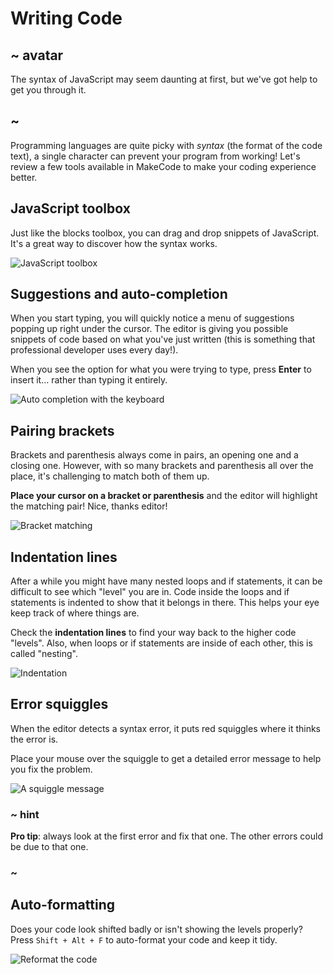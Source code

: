 # Writing Code

## ~ avatar

The syntax of JavaScript may seem daunting at first, but we've got help to get you through it.

## ~

Programming languages are quite picky with _syntax_ (the format of the code text), a single character can prevent your program from working! Let's review a few tools available in MakeCode to make your coding experience better.

## JavaScript toolbox

Just like the blocks toolbox, you can drag and drop snippets of JavaScript. It's a great way to discover how the syntax works.

![JavaScript toolbox](/static/courses/blocks-to-javascript/jstoolbox.gif)

## Suggestions and auto-completion

When you start typing, you will quickly notice a menu of suggestions popping up right under the cursor. The editor is giving you possible snippets of code based on what you've just written (this is something that professional developer uses every day!).

When you see the option for what you were trying to type, press **Enter** to insert it... rather than typing it entirely.

![Auto completion with the keyboard](/static/courses/blocks-to-javascript/jsautocompletion.gif)

## Pairing brackets

Brackets and parenthesis always come in pairs, an opening one and a closing one. However, with so many brackets and parenthesis all over the place, it's challenging to match both of them up.

**Place your cursor on a bracket or parenthesis** and the editor will highlight the matching pair! Nice, thanks editor!

![Bracket matching](/static/courses/blocks-to-javascript/jsbracketmatch.gif)

## Indentation lines

After a while you might have many nested loops and if statements, it can be difficult to see which "level"
you are in. Code inside the loops and if statements is indented to show that it belongs in there. This helps your eye keep track of where things are.

Check the **indentation lines** to find your way back to the higher code "levels". Also, when loops or if statements are inside of each other, this is called "nesting".

![Indentation](/static/courses/blocks-to-javascript/jsscope.png)

## Error squiggles

When the editor detects a syntax error, it puts red squiggles where it thinks the error is.

Place your mouse over the squiggle to get a detailed error message to help you fix the problem.

![A squiggle message](/static/courses/blocks-to-javascript/jssquiggles.gif)

### ~ hint

**Pro tip**: always look at the first error and fix that one. The other errors could be due to that one.

### ~

## Auto-formatting

Does your code look shifted badly or isn't showing the levels properly? Press ``Shift + Alt + F`` to auto-format your code and keep it tidy.

![Reformat the code](/static/courses/blocks-to-javascript/jsreformat.gif)
